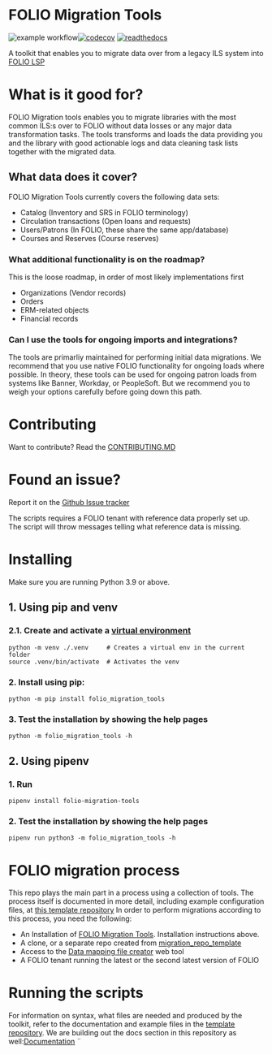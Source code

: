 # FOLIO Migration Tools
![example workflow](https://github.com/FOLIO-FSE/MARC21-To-FOLIO/actions/workflows/python-app.yml/badge.svg)[![codecov](https://codecov.io/gh/FOLIO-FSE/folio_migration_tools/branch/main/graph/badge.svg?token=ZQL5ILWWGT)](https://codecov.io/gh/FOLIO-FSE/folio_migration_tools)   [![readthedocs](https://readthedocs.org/projects/docs/badge/?version=latest)](https://folio-migration-tools.readthedocs.io/)

A toolkit that enables you to migrate data over from a legacy ILS system into [FOLIO LSP](https://www.folio.org/)

# What is it good for?
FOLIO Migration tools enables you to migrate libraries with the most common ILS:s over to FOLIO without data losses or any major data transformation tasks. 
The tools transforms and loads the data providing you and the library with good actionable logs and data cleaning task lists together with the migrated data.

## What data does it cover?
FOLIO Migration Tools currently covers the following data sets:
* Catalog (Inventory and SRS in FOLIO terminology)
* Circulation transactions (Open loans and requests)
* Users/Patrons (In FOLIO, these share the same app/database)
* Courses and Reserves (Course reserves)

### What additional functionality is on the roadmap?
This is the loose roadmap, in order of most likely implementations first
* Organizations (Vendor records)
* Orders
* ERM-related objects
* Financial records

### Can I use the tools for ongoing imports and integrations?
The tools are primarliy maintained for performing initial data migrations. We recommend that you use native FOLIO functionality for ongoing loads where possible. 
In theory, these tools can be used for ongoing patron loads from systems like Banner, Workday, or PeopleSoft. But we recommend you to weigh your options carefully before going down this path. 

# Contributing
Want to contribute? Read the [CONTRIBUTING.MD](https://github.com/FOLIO-FSE/folio_migration_tools/blob/main/CONTRIBUTING.md)

# Found an issue?
Report it on the [Github Issue tracker](https://github.com/FOLIO-FSE/folio_migration_tools/issues)

The scripts requires a FOLIO tenant with reference data properly set up. The script will throw messages telling what reference data is missing.
# Installing
Make sure you are running Python 3.9 or above. 
## 1. Using pip and venv
### 2.1. Create and activate a [virtual environment](https://packaging.python.org/en/latest/guides/installing-using-pip-and-virtual-environments/#creating-a-virtual-environment)   
```   
python -m venv ./.venv     # Creates a virtual env in the current folder
source .venv/bin/activate  # Activates the venv    
```
### 2. Install using pip: 
```
python -m pip install folio_migration_tools
```
### 3. Test the installation by showing the help pages 
```   
python -m folio_migration_tools -h
```    

## 2. Using pipenv
### 1. Run
```   
pipenv install folio-migration-tools
```   
### 2. Test the installation by showing the help pages
```  
pipenv run python3 -m folio_migration_tools -h
```  

# FOLIO migration process
This repo plays the main part in a process using a collection of tools. The process itself is documented in more detail, including example configuration files, at [this template repository](https://github.com/FOLIO-FSE/migration_repo_template)
In order to perform migrations according to this process, you need the following:
* An Installation of [FOLIO Migration Tools](https://pypi.org/project/folio-migration-tools/). Installation instructions above.
* A clone, or a separate repo created from [migration_repo_template](https://github.com/FOLIO-FSE/migration_repo_template)
* Access to the [Data mapping file creator](https://data-mapping-file-creator.folio.ebsco.com/data_mapping_creation) web tool
* A FOLIO tenant running the latest or the second latest version of FOLIO



# Running the scripts
For information on syntax, what files are needed and produced by the toolkit, refer to the documentation and example files in the [template repository](https://github.com/FOLIO-FSE/migration_repo_template). We are building out the docs section in this repository as well:[Documentation](https://folio-migration-tools.readthedocs.io/en/latest/)
¨

